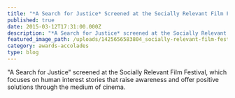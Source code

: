 ```yaml
---
title: "*A Search for Justice* Screened at the Socially Relevant Film Festival"
published: true
date: 2015-03-12T17:31:00.000Z
description: "*A Search for Justice* screened at the Socially Relevant Film Festival, which focuses on human interest stories that raise awareness and offer positive solutions through the medium of cinema."
featured_image_path: /uploads/1425656583804_socially-relevant-film-festival-457x275.jpg
category: awards-accolades
type: blog
---
```


<span class="s1">"A Search for Justice" screened at the</span> <span class="s2">Socially Relevant Film Festival, which focuses on human interest stories that raise awareness and offer positive solutions through the medium of cinema.</span>

